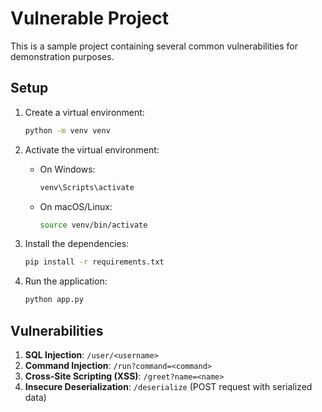 # Vulnerable Project

This is a sample project containing several common vulnerabilities for demonstration purposes.

## Setup

1. Create a virtual environment:
    ```sh
    python -m venv venv
    ```

2. Activate the virtual environment:
    - On Windows:
        ```sh
        venv\Scripts\activate
        ```
    - On macOS/Linux:
        ```sh
        source venv/bin/activate
        ```

3. Install the dependencies:
    ```sh
    pip install -r requirements.txt
    ```

4. Run the application:
    ```sh
    python app.py
    ```

## Vulnerabilities

1. **SQL Injection**: `/user/<username>`
2. **Command Injection**: `/run?command=<command>`
3. **Cross-Site Scripting (XSS)**: `/greet?name=<name>`
4. **Insecure Deserialization**: `/deserialize` (POST request with serialized data)